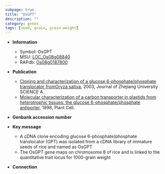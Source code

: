 ```yaml
---
subpage: true
title: "OsGPT"
description: ""
category: genes
tags: [seed, grain, grain weight]
---
```


* **Information**  
    + Symbol: OsGPT  
    + MSU: [LOC_Os08g08840](http://rice.plantbiology.msu.edu/cgi-bin/ORF_infopage.cgi?orf=LOC_Os08g08840)  
    + RAPdb: [Os08g0187800](http://rapdb.dna.affrc.go.jp/viewer/gbrowse_details/irgsp1?name=Os08g0187800)  

* **Publication**  
    + [Cloning and characterization of a glucose 6-phosphate/phosphate translocator fromOryza sativa](http://www.ncbi.nlm.nih.gov/pubmed?term=Cloning+and+characterization+of+a+glucose+6-phosphate/phosphate+translocator+fromOryza+sativa%5BTitle%5D), 2003, Journal of Zhejiang University SCIENCE A.
    + [Molecular characterization of a carbon transporter in plastids from heterotrophic tissues: the glucose 6-phosphate/phosphate antiporter](http://www.ncbi.nlm.nih.gov/pubmed?term=Molecular+characterization+of+a+carbon+transporter+in+plastids+from+heterotrophic+tissues:+the+glucose+6-phosphate/phosphate+antiporter%5BTitle%5D), 1998, Plant Cell.

* **Genbank accession number**  

* **Key message**  
    + A cDNA clone encoding glucose 6-phosphate/phosphate translocator (GPT) was isolated from a cDNA library of immature seeds of rice and named as OsGPT
    + The OsGPT gene maps on chromosome 8 of rice and is linked to the quantitative trait locus for 1000-grain weight

* **Connection**  



